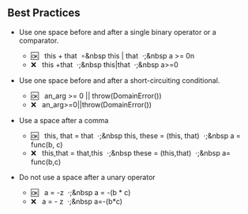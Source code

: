 ## Best Practices

- Use one space before and after a single binary operator or a comparator.
  - :ok:&nbsp;&nbsp; this + that &nbsp;&SmallCircle;&nbsp this | that &nbsp;⋅;&nbsp a >= 0n
  - :x:&nbsp;&nbsp;  this +that &nbsp;⋅;&nbsp this|that &nbsp;⋅;&nbsp a>=0

- Use one space before and after a short-circuiting conditional.
  - :ok:&nbsp;&nbsp; an_arg >= 0 || throw(DomainError())
  - :x:&nbsp;&nbsp;  an_arg>=0||throw(DomainError())
  
- Use a space after a comma
  - :ok:&nbsp;&nbsp; this, that = that &nbsp;⋅;&nbsp this, these = (this, that) &nbsp;⋅;&nbsp a = func(b, c)
  - :x:&nbsp;&nbsp;  this,that = that,this &nbsp;⋅;&nbsp these = (this,that) &nbsp;⋅;&nbsp a= func(b,c)

- Do not use a space after a unary operator
  - :ok:&nbsp;&nbsp; a = -z &nbsp;⋅;&nbsp a = -(b * c)
  - :x:&nbsp;&nbsp;  a = - z &nbsp;⋅;&nbsp a=-(b*c)
  
 
